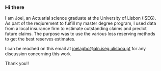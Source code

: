 ### Hi there 

I am Joel, an Actuarial science graduate at the University of Lisbon (ISEG).
As part of the reqiurement to fuifill my master degree program, I used data from a local insurance firm to estimate outstanding claims and predict future claims.
The purpose was to use the various loss reserving methods to get the best reserves estimates.

I can be reached on this email at joelagbo@aln.iseg.ulisboa.pt for any discussion concerning this work 

Thank you!!
